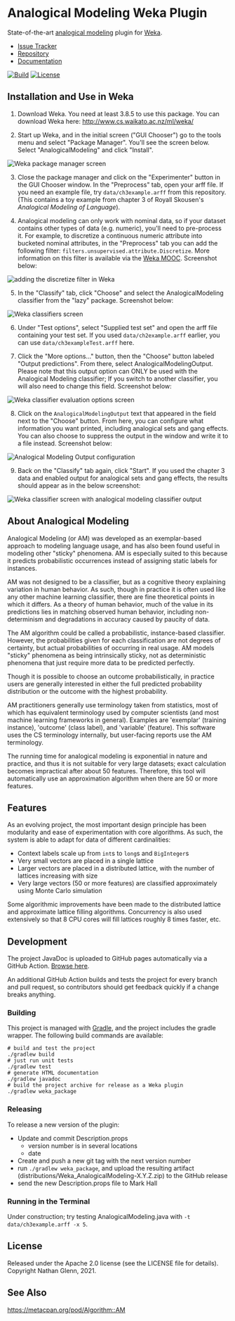 # Analogical Modeling Weka Plugin

State-of-the-art [analogical modeling](https://en.wikipedia.org/wiki/Analogical_modeling) plugin for [Weka](https://www.cs.waikato.ac.nz/ml/weka/).

* [Issue Tracker](https://github.com/garfieldnate/Weka_AnalogicalModeling/issues)
* [Repository](https://github.com/garfieldnate/Weka_AnalogicalModeling)
* [Documentation](http://garfieldnate.github.io/Weka_AnalogicalModeling/)

[![Build](https://github.com/garfieldnate/Weka_AnalogicalModeling/actions/workflows/build.yml/badge.svg?branch=master)](https://github.com/garfieldnate/Weka_AnalogicalModeling/actions/workflows/build.yml?query=branch%3Amaster)
[![License](https://img.shields.io/badge/License-Apache%202.0-blue.svg)](https://opensource.org/licenses/Apache-2.0)

## Installation and Use in Weka

1. Download Weka. You need at least 3.8.5 to use this package. You can download Weka here: http://www.cs.waikato.ac.nz/ml/weka/

2. Start up Weka, and in the initial screen ("GUI Chooser") go to the tools menu and select "Package Manager". You'll
   see the screen below. Select "AnalogicalModeling" and click "Install".

![Weka package manager screen](https://user-images.githubusercontent.com/778453/50684191-e9d5bd00-1014-11e9-9b06-b79a53e432d2.png)

3. Close the package manager and click on the "Experimenter" button in the GUI Chooser window. In the "Preprocess" tab,
   open your arff file. If you need an example file, try `data/ch3example.arff` from this repository. (This contains a
   toy example from chapter 3 of Royall Skousen's _Analogical Modeling of Language_).

4. Analogical modeling can only work with nominal data, so if your dataset contains other types of data (e.g. numeric),
   you'll need to pre-process it. For example, to discretize a continuous numeric attribute into bucketed nominal attributes,
   in the "Preprocess" tab you can add the following filter: `filters.unsupervised.attribute.Discretize`. More information
   on this filter is available via the [Weka MOOC](https://www.youtube.com/watch?v=aDMzPC5IO4c&ab_channel=WekaMOOC).
   Screenshot below:

![adding the discretize filter in Weka](https://user-images.githubusercontent.com/778453/115677983-50e81e80-a351-11eb-9f76-9cc11e78c42f.png)

5. In the "Classify" tab, click "Choose" and select the AnalogicalModeling classifier from the "lazy" package.
   Screenshot below:

![Weka classifiers screen](https://user-images.githubusercontent.com/778453/50684348-839d6a00-1015-11e9-8b3e-58e0f75f1072.png)

6. Under "Test options", select "Supplied test set" and open the arff file containing your test set. If you used
   `data/ch2example.arff` earlier, you can use `data/ch3exampleTest.arff` here.

7. Click the "More options..." button, then the "Choose" button labeled "Output predictions". From there, select
   AnalogicalModelingOutput. Please note that this output option can ONLY be used with the Analogical Modeling
   classifier; If you switch to another classifier, you will also need to change this field. Screenshot below:

![Weka classifier evaluation options screen](https://user-images.githubusercontent.com/778453/50684510-1b9b5380-1016-11e9-85e5-30a4b3bfdb2d.png)

8. Click on the `AnalogicalModelingOutput` text that appeared in the field next to the "Choose" button. From here, you
   can configure what information you want printed, including analogical sets and gang effects. You can also choose to
   suppress the output in the window and write it to a file instead. Screenshot below:

![Analogical Modeling Output configuration](https://user-images.githubusercontent.com/778453/115678756-25196880-a352-11eb-8052-84d307c7270c.png)

9. Back on the "Classify" tab again, click "Start". If you used the chapter 3 data and enabled output for analogical
   sets and gang effects, the results should appear as in the below screenshot:

![Weka classifier screen with analogical modeling classifier output](https://user-images.githubusercontent.com/778453/115674201-b2a68980-a34d-11eb-849b-a39c62067d81.png)

## About Analogical Modeling

Analogical Modeling (or AM) was developed as an exemplar-based approach to modeling language usage, and has also been
found useful in modeling other "sticky" phenomena. AM is especially suited to this because it predicts probabilistic
occurrences instead of assigning static labels for instances.

AM was not designed to be a classifier, but as a cognitive theory explaining variation in human behavior. As such,
though in practice it is often used like any other machine learning classifier, there are fine theoretical points in
which it differs. As a theory of human behavior, much of the value in its predictions lies in matching observed human
behavior, including non-determinism and degradations in accuracy caused by paucity of data.

The AM algorithm could be called a probabilistic, instance-based classifier. However, the probabilities given for each
classification are not degrees of certainty, but actual probabilities of occurring in real usage. AM models "sticky"
phenomena as being intrinsically sticky, not as deterministic phenomena that just require more data to be predicted
perfectly.

Though it is possible to choose an outcome probabilistically, in practice users are generally interested in either the
full predicted probability distribution or the outcome with the highest probability.

AM practitioners generally use terminology taken from statistics, most of which has equivalent terminology used by
computer scientists (and most machine learning frameworks in general). Examples are 'exemplar' (training instance),
'outcome' (class label), and 'variable' (feature). This software uses the CS terminology internally, but user-facing
reports use the AM terminology.

The running time for analogical modeling is exponential in nature and practice, and thus it is not suitable for very
large datasets; exact calculation becomes impractical after about 50 features. Therefore, this tool will automatically
use an approximation algorithm when there are 50 or more features.

## Features

As an evolving project, the most important design principle has been modularity and ease of experimentation with core
algorithms. As such, the system is able to adapt for data of different cardinalities:

* Context labels scale up from `int`s to `long`s and `BigInteger`s
* Very small vectors are placed in a single lattice
* Larger vectors are placed in a distributed lattice, with the number of lattices increasing with size
* Very large vectors (50 or more features) are classified approximately using Monte Carlo simulation

Some algorithmic improvements have been made to the distributed lattice and approximate lattice filling algorithms.
Concurrency is also used extensively so that 8 CPU cores will fill lattices roughly 8 times faster, etc.

## Development

The project JavaDoc is uploaded to GitHub pages automatically via a GitHub Action.
[Browse here](http://garfieldnate.github.io/Weka_AnalogicalModeling/).

An additional GitHub Action builds and tests the project for every branch and pull request, so contributors should get
feedback quickly if a change breaks anything.

### Building

This project is managed with [Gradle](https://gradle.org/), and the project includes the gradle wrapper. The following
build commands are available:

    # build and test the project
    ./gradlew build
    # just run unit tests
    ./gradlew test
    # generate HTML documentation
    ./gradlew javadoc
    # build the project archive for release as a Weka plugin
    ./gradlew weka_package


### Releasing

To release a new version of the plugin:
* Update and commit Description.props
    * version number is in several locations
    * date
* Create and push a new git tag with the next version number
* run `./gradlew weka_package`, and upload the resulting artifact (distributions/Weka_AnalogicalModeling-X.Y.Z.zip) to
  the GitHub release
* send the new Description.props file to Mark Hall <mhall at waikato ac nz>

### Running in the Terminal

Under construction; try testing AnalogicalModeling.java with `-t data/ch3example.arff -x 5`.

## License

Released under the Apache 2.0 license (see the LICENSE file for details). Copyright Nathan Glenn, 2021.

## See Also
https://metacpan.org/pod/Algorithm::AM
